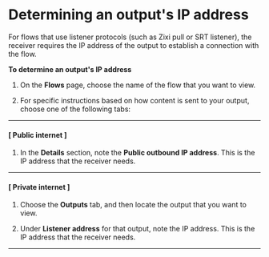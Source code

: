 # Determining an output's IP address<a name="output-ip-address"></a>

For flows that use listener protocols \(such as Zixi pull or SRT listener\), the receiver requires the IP address of the output to establish a connection with the flow\.

**To determine an output's IP address**

1. On the **Flows** page, choose the name of the flow that you want to view\.

1. For specific instructions based on how content is sent to your output, choose one of the following tabs:

------
#### [ Public internet ]

   1. In the **Details** section, note the **Public outbound IP address**\. This is the IP address that the receiver needs\.

------
#### [ Private internet ]

   1. Choose the **Outputs** tab, and then locate the output that you want to view\.

   1. Under **Listener address** for that output, note the IP address\. This is the IP address that the receiver needs\.

------